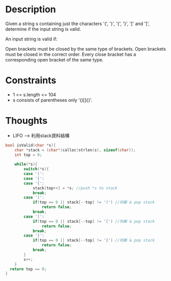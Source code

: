 # Description

Given a string s containing just the characters '(', ')', '{', '}', '[' and ']', determine if the input string is valid.

An input string is valid if:

Open brackets must be closed by the same type of brackets.
Open brackets must be closed in the correct order.
Every close bracket has a corresponding open bracket of the same type.
 

# Constraints

- 1 <= s.length <= 104
- s consists of parentheses only '()[]{}'.

# Thoughts

- LIFO --> 利用stack資料結構

```c
bool isValid(char *s){
	char *stack = (char*)calloc(strlen(s), sizeof(char));
	int top = 0;
	
	while(*s){
		switch(*s){
		case '(':
		case '[':
		case '{':
			stack[top++] = *s; //push *s to stack
			break;
		case ')':
			if(top == 0 || stack[--top] != '(') //判斷 & pop stack
				return false;
			break;
		case ']':
			if(top == 0 || stack[--top] != '[') //判斷 & pop stack
				return false;
			break;
		case '}':
			if(top == 0 || stack[--top] != '{') //判斷 & pop stack
				return false;
			break;
		}
		s++;
	}
  return top == 0;
}
```